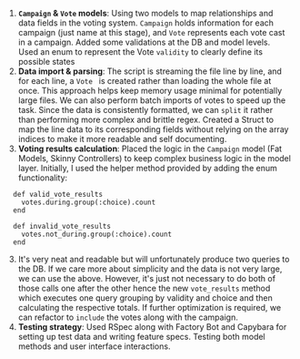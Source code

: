 1. **`Campaign` & `Vote` models**: Using two models to map relationships and data fields in the voting system. `Campaign` holds information for each campaign (just name at this stage), and `Vote` represents each vote cast in a campaign. Added some validations at the DB and model levels. Used an enum to represent the Vote `validity` to clearly define its possible states
2. **Data import & parsing**: The script is streaming the file line by line, and for each line, a `Vote ` is created rather than loading the whole file at once. This approach helps keep memory usage minimal for potentially large files. We can also perform batch imports of votes to speed up the task. Since the data is consistently formatted, we can `split` it rather than performing more complex and brittle regex. Created a Struct to map the line data to its corresponding fields without relying on the array indices to make it more readable and self documenting.
3. **Voting results calculation**: Placed the logic in the `Campaign` model (Fat Models, Skinny Controllers) to keep complex business logic in the model layer. Initially, I used the helper method provided by adding the enum functionality:

```
  def valid_vote_results
    votes.during.group(:choice).count
  end

  def invalid_vote_results
    votes.not_during.group(:choice).count
  end
```

3. It's very neat and readable but will unfortunately produce two queries to the DB. If we care more about simplicity and the data is not very large, we can use the above. However, it's just not necessary to do both of those calls one after the other hence the new `vote_results` method which executes one query grouping by validity and choice and then calculating the respective totals. If further optimization is required, we can refactor to `include` the votes along with the campaign.
4. **Testing strategy**: Used RSpec along with Factory Bot and Capybara for setting up test data and writing feature specs. Testing both model methods and user interface interactions.
